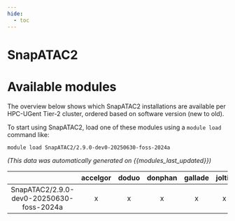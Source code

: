 ```yaml
---
hide:
  - toc
---
```


SnapATAC2
=========

# Available modules


The overview below shows which SnapATAC2 installations are available per HPC-UGent Tier-2 cluster, ordered based on software version (new to old).

To start using SnapATAC2, load one of these modules using a `module load` command like:

```shell
module load SnapATAC2/2.9.0-dev0-20250630-foss-2024a
```

*(This data was automatically generated on {{modules_last_updated}})*

| |accelgor|doduo|donphan|gallade|joltik|litleo|shinx|
| :---: | :---: | :---: | :---: | :---: | :---: | :---: | :---: |
|SnapATAC2/2.9.0-dev0-20250630-foss-2024a|x|x|x|x|x|x|x|
